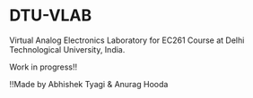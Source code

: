 # DTU-VLAB
Virtual Analog Electronics Laboratory for EC261 Course at Delhi Technological University, India.

Work in progress!!

!!Made by Abhishek Tyagi & Anurag Hooda 

